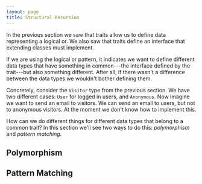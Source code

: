 ```yaml
---
layout: page
title: Structural Recursion
---
```


In the previous section we saw that traits allow us to define data representing a logical or. We also saw that traits define an interface that extending classes must implement.

If we are using the logical or pattern, it indicates we want to define different data types that have something in common---the interface defined by the trait---but also something different. After all, if there wasn't a difference between the data types we wouldn't bother defining them.

Concretely, consider the `Visitor` type from the previous section. We have two different cases: `User` for logged in users, and `Anonymous`. Now imagine we want to send an email to visitors. We can send an email to users, but not to anonymous visitors. At the moment we don't know how to implement this.

How can we do different things for different data types that belong to a common trait? In this section we'll see two ways to do this: *polymorphism* and *pattern matching*.

## Polymorphism

## Pattern Matching
